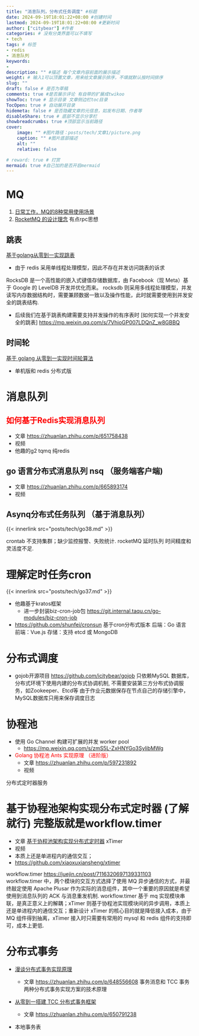 ```yaml
---
title: "消息队列，分布式任务调度" #标题
date: 2024-09-19T18:01:22+08:00 #创建时间
lastmod: 2024-09-19T18:01:22+08:00 #更新时间
author: ["citybear"] #作者
categories: # 没有分类界面可以不填写
- tech
tags: # 标签
- redis
- 消息队列
keywords: 
- 
description: "" #描述 每个文章内容前面的展示描述
weight: # 输入1可以顶置文章，用来给文章展示排序，不填就默认按时间排序
slug: ""
draft: false # 是否为草稿
comments: true #是否展示评论 有自带的扩展成twikoo
showToc: true # 显示目录 文章侧边栏toc目录
TocOpen: true # 自动展开目录
hidemeta: false # 是否隐藏文章的元信息，如发布日期、作者等
disableShare: true # 底部不显示分享栏
showbreadcrumbs: true #顶部显示当前路径
cover:
    image: "" #图片路径：posts/tech/文章1/picture.png
    caption: "" #图片底部描述
    alt: ""
    relative: false

# reward: true # 打赏
mermaid: true #自己加的是否开启mermaid
---
```

# MQ 
1. [日常工作，MQ的8种常用使用场景](https://mp.weixin.qq.com/s/6vDMvJ13RP2xPVCACBvW8w)
2. [RocketMQ 的设计理念](https://mp.weixin.qq.com/s/i_bwyEb8QqfVLxY-R9odag) 有点rpc思想

## 跳表
[基于golang从零到一实现跳表](https://mp.weixin.qq.com/s/fvfz6bdvsZJtGsdL0MPYoA)
- 由于 redis 采用单线程处理模型，因此不存在并发访问跳表的诉求

RocksDB 是一个高性能的嵌入式键值存储数据库，由 Facebook（现 Meta）基于 Google 的 LevelDB 开发并优化而来。
rocksdb 则采用多线程处理模型，并发读写内存数据结构时，需要兼顾数据一致以及操作性能，此时就需要使用到并发安全的跳表结构.
  - 后续我们在基于跳表构建需要支持并发操作的有序表时 [如何实现一个并发安全的跳表] https://mp.weixin.qq.com/s/7VhioGP007LDQnZ_w8GBBQ
## 时间轮
[基于 golang 从零到一实现时间轮算法](https://mp.weixin.qq.com/s/0HwuYTTe9cdT46advEZe0w)
- 单机版和 redis 分布式版

# 消息队列
## <font color="red">如何基于Redis实现消息队列</font>
  - 文章 https://zhuanlan.zhihu.com/p/651758438
  - 视频
  - 他趣的g2 tqmq 纯redis

## go 语言分布式消息队列 nsq （服务端客户端)
   - 文章 https://zhuanlan.zhihu.com/p/665893174
   - 视频


## Asynq分布式任务队列 （基于消息队列）
{{< innerlink src="posts/tech/go38.md" >}}

crontab 不支持集群；缺少监控报警、失败统计.
rocketMQ 延时队列	时间精度和灵活度不足.

# 理解定时任务cron
{{< innerlink src="posts/tech/go37.md" >}}
- 他趣基于kratos框架 
  - 进一步封装biz-cron-job包  https://git.internal.taqu.cn/go-modules/biz-cron-job
- https://github.com/shunfei/cronsun 基于cron分布式版本 后端：Go 语言 前端：Vue.js 存储：支持 etcd 或 MongoDB

# 分布式调度
- gojob开源项目 https://github.com/icitybear/gojob
  只依赖MySQL 数据库，分布式环境下使用内建的分布式协调机制, 不需要安装第三方分布式协调服务，如Zookeeper、Etcd等
  由于作业元数据保存在节点自己的存储引擎中，MySQL数据库只用来保存调度日志
# 协程池
- 使用 Go Channel 构建可扩展的并发 worker pool
  - https://mp.weixin.qq.com/s/zmS5L-ZxHNYGo3SylibMWg 
- <font color="red">Golang 协程池 Ants 实现原理 （进阶版）</font>
  - 文章  https://zhuanlan.zhihu.com/p/597231892
  - 视频

分布式定时器服务
# 基于协程池架构实现分布式定时器 (了解就行) 完整版就是workflow.timer
  - 文章 [基于协程池架构实现分布式定时器](https://zhuanlan.zhihu.com/p/600380258) xTimer
  - 视频 
  - 本质上还是单进程内的通信交互；
  - https://github.com/xiaoxuxiansheng/xtimer
  
  workflow.timer https://juejin.cn/post/7116320697139331103  
  workflow.timer 中，两个模块的交互方式选择了使用 MQ 异步通信的方式，并最终敲定使用 Apache Plusar 作为实际的消息组件，其中一个重要的原因就是希望使用到消息队列的 ACK 与消息重发机制.
  workflow.timer 基于 mq 实现模块串联，是真正意义上的解耦；xTimer 则基于协程池实现模块间的异步调用，本质上还是单进程内的通信交互；重新设计 xTimer 的核心目的就是降低接入成本，由于 MQ 组件得到抽离，xTimer 接入时只需要有常用的 mysql 和 redis 组件的支持即可，成本上更低.

# 分布式事务
- [漫谈分布式事务实现原理]()
  - 文章 https://zhuanlan.zhihu.com/p/648556608 事务消息和 TCC 事务两种分布式事务实现方案的技术原理
- [从零到一搭建 TCC 分布式事务框架]()
  - 文章 https://zhuanlan.zhihu.com/p/650791238

- 本地事务表